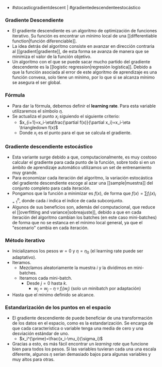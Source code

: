 - #stocasticgradientdescent  | #gradientedescendenteestocástico

### Gradiente Descendiente
- El gradiente descendiente es un algoritmo de optimización de funciones  iterativo. Su función es encontrar un mínimo local de una [[differentiable function|función diferenciable]].
- La idea detrás del algoritmo consiste en avanzar en dirección contraria al [[gradient|gradiente]], de esta forma se avanza de manera que se minimiza el valor de la función objetivo.
- Un algoritmo con el que se puede sacar mucho partido del gradiente descendente es la [[logistic regression|regresión logística]]. Debido a que la función asociada al error de este algoritmo de aprendizaje es una función convexa, solo tiene un mínimo, por lo que si se alcanza mínimo se asegura el ser global.

### Fórmula
- Para dar la fórmula, debemos definir el **learning rate**. Para esta variable utilizaremos el símbolo $\eta$.
- Se actualiza el punto $x_i$ siguiendo el siguiente criterio:
	- $x_{i+1}=x_i-\eta\frac{\partial f(x)}{\partial x_i}=x_i-\eta \triangledown f(x)$
	- Donde $x_i$ es el punto para el que se calcula el gradiente.

### Gradiente descendiente estocástico
- Esta variante surge debido a que, computacionalmente, es muy costoso calcular el gradiente para cada punto de la función, sobre todo si en un ámbito de aprendizaje automático utilizamos un set de entrenamiento muy grande. 
- Para economizar cada iteración del algoritmo, la variación estocástica del gradiente descendiente escoge al azar una [[sample|muestra]] del conjunto completo para cada iteración.
- Pongamos que la función a minimizar es $f(x)$, de forma que $f(x)=\sum{f_i(x)}_{i=1}^n$, donde cada $i$ indica el índice de cada subconjunto. 
- Algunos de sus beneficios son, además del computacional, que reduce el [[overfitting and variance|sobreajuste]], debido a que en cada iteración del algoritmo cambian los batches (en este caso mini-batches) de forma que no se estanca en el mínimo local general, ya que el "escenario" cambia en cada iteración.

### Método iterativo
- Inicializamos los pesos $w=0$ y $\eta=\eta_0$ (el learning rate puede ser adaptativo).
- Iteramos.
	- Mezclamos aleatoriamente la muestra $i$ y la dividimos en mini-batches.
	- Iteramos cada mini-batch.
		- Desde $j=0$ hasta $k$.
			- $w_j=w_j-\eta\triangledown f_i(w_j)$ (solo un minibatch por adaptación)
- Hasta que el mínimo definido se alcance.

### Estandarización de los puntos en el espacio
- El gradiente descendiente de puede beneficiar de una transformación de los datos en el espacio, como es la estandarización. Se encarga de que cada característica o variable tenga una media de cero y una desviación estándar de uno.
	- $x_i^{\prime}=\frac{x_i-\mu_i}{\sigma_i}$
- Gracias a esto, es más fácil encontrar un *learning rate* que funcione bien para todos los pesos. Si las variables tuvieran cada una una escala diferente, algunos $\eta$ serían demasiado bajos para algunas variables y muy altos para otras.